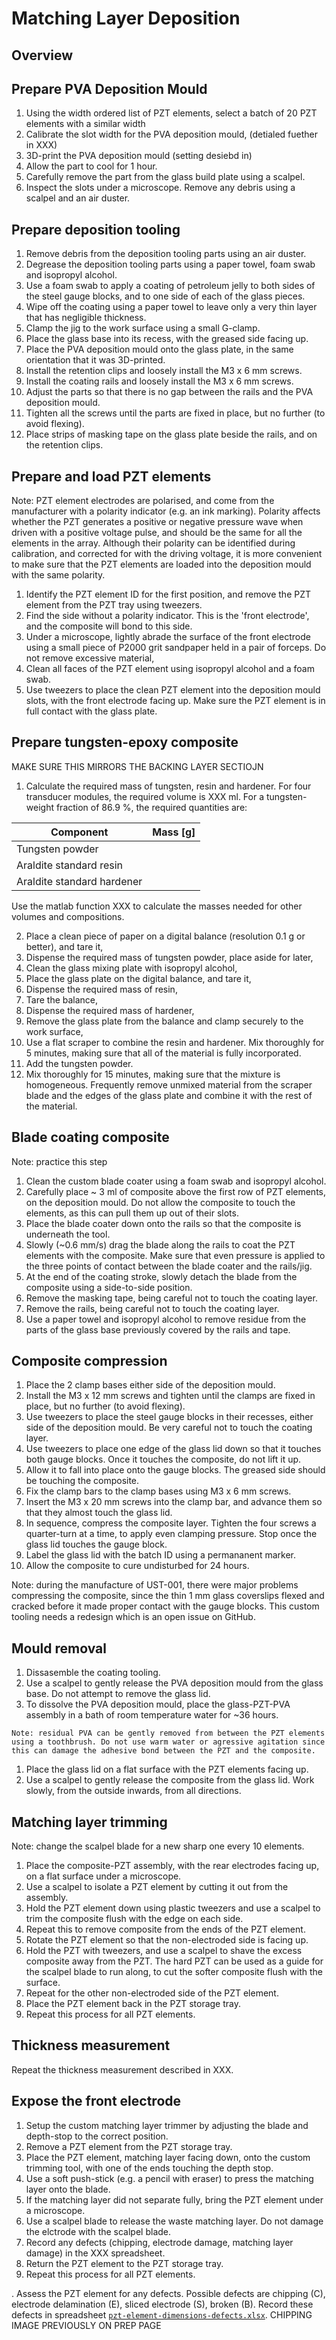 # Matching Layer Deposition

## Overview

## Prepare PVA Deposition Mould

1. Using the width ordered list of PZT elements, select a batch of 20 PZT elements with a similar width
1. Calibrate the slot width for the PVA deposition mould, (detialed fuether in XXX)
1. 3D-print the PVA deposition mould (setting desiebd in)
1. Allow the part to cool for 1 hour.
1. Carefully remove the part from the glass build plate using a scalpel.
1. Inspect the slots under a microscope. Remove any debris using a scalpel and an air duster.

## Prepare deposition tooling

1. Remove debris from the deposition tooling parts using an air duster.
1. Degrease the deposition tooling parts using a paper towel, foam swab and isopropyl alcohol.
1. Use a foam swab to apply a coating of petroleum jelly to both sides of the steel gauge blocks, and to one side of each of the glass pieces.
1. Wipe off the coating using a paper towel to leave only a very thin layer that has negligible thickness.
1. Clamp the jig to the work surface using a small G-clamp.
1. Place the glass base into its recess, with the greased side facing up.
1. Place the PVA deposition mould onto the glass plate, in the same orientation that it was 3D-printed.
1. Install the retention clips and loosely install the M3 x 6 mm screws.
1. Install the coating rails and loosely install the M3 x 6 mm screws.
1. Adjust the parts so that there is no gap between the rails and the PVA deposition mould.
1. Tighten all the screws until the parts are fixed in place, but no further (to avoid flexing).
1. Place strips of masking tape on the glass plate beside the rails, and on the retention clips.

## Prepare and load PZT elements

Note: PZT element electrodes are polarised, and come from the manufacturer with a polarity indicator (e.g. an ink marking). Polarity affects whether the PZT generates a positive or negative pressure wave when driven with a positive voltage pulse, and should be the same for all the elements in the array. Although their polarity can be identified during calibration, and corrected for with the driving voltage, it is more convenient to make sure that the PZT elements are loaded into the deposition mould with the same polarity.

1. Identify the PZT element ID for the first position, and remove the PZT element from the PZT tray using tweezers.
1. Find the side without a polarity indicator. This is the 'front electrode', and the composite will bond to this side.
1. Under a microscope, lightly abrade the surface of the front electrode using a small piece of P2000 grit sandpaper held in a pair of forceps. Do not remove excessive material,
1. Clean all faces of the PZT element using isopropyl alcohol and a foam swab.
1. Use tweezers to place the clean PZT element into the deposition mould slots, with the front electrode facing up. Make sure the PZT element is in full contact with the glass plate.

## Prepare tungsten-epoxy composite

MAKE SURE THIS MIRRORS THE BACKING LAYER SECTIOJN

1. Calculate the required mass of tungsten, resin and hardener. For four transducer modules, the required volume is XXX ml. For a tungsten-weight fraction of 86.9 %, the required quantities are:

| Component | Mass [g] |
|-----------|----------|
|Tungsten powder | |
|Araldite standard resin | |
|Araldite standard hardener | |

Use the matlab function XXX to calculate the masses needed for other volumes and compositions.

2. Place a clean piece of paper on a digital balance (resolution 0.1 g or better), and tare it,
3. Dispense the required mass of tungsten powder, place aside for later,
4. Clean the glass mixing plate with isopropyl alcohol,
5. Place the glass plate on the digital balance, and tare it,
6. Dispense the required mass of resin,
7. Tare the balance,
8. Dispense the required mass of hardener,
9. Remove the glass plate from the balance and clamp securely to the work surface,
10. Use a flat scraper to combine the resin and hardener. Mix thoroughly for 5 minutes, making sure that all of the material is fully incorporated.
11. Add the tungsten powder.
12. Mix thoroughly for 15 minutes, making sure that the mixture is homogeneous. Frequently remove unmixed material from the scraper blade and the edges of the glass plate and combine it with the rest of the material.

## Blade coating composite

Note: practice this step

1. Clean the custom blade coater using a foam swab and isopropyl alcohol.
1. Carefully place ~ 3 ml of composite above the first row of PZT elements, on the deposition mould. Do not allow the composite to touch the elements, as this can pull them up out of their slots.
1. Place the blade coater down onto the rails so that the composite is underneath the tool.
1. Slowly (~0.6 mm/s) drag the blade along the rails to coat the PZT elements with the composite. Make sure that even pressure is applied to the three points of contact between the blade coater and the rails/jig.
1. At the end of the coating stroke, slowly detach the blade from the composite using a side-to-side position.
1. Remove the masking tape, being careful not to touch the coating layer.
1. Remove the rails, being careful not to touch the coating layer.
1. Use a paper towel and isopropyl alcohol to remove residue from the parts of the glass base previously covered by the rails and tape.

## Composite compression

1. Place the 2 clamp bases either side of the deposition mould.
1. Install the M3 x 12 mm screws and tighten  until the clamps are fixed in place, but no further (to avoid flexing).
1. Use tweezers to place the steel gauge blocks in their recesses, either side of the deposition mould. Be very careful not to touch the coating layer.
1. Use tweezers to place one edge of the glass lid down so that it touches both gauge blocks. Once it touches the composite, do not lift it up.
1. Allow it to fall into place onto the gauge blocks. The greased side should be touching the composite.
1. Fix the clamp bars to the clamp bases using M3 x 6 mm screws.
1. Insert the M3 x 20 mm screws into the clamp bar, and advance them so that they almost touch the glass lid.
1. In sequence, compress the composite layer. Tighten the four screws a quarter-turn at a time, to apply even clamping pressure. Stop once the glass lid touches the gauge block.
1. Label the glass lid with the batch ID using a permananent marker.
1. Allow the composite to cure undisturbed for 24 hours.

Note: during the manufacture of UST-001, there were major problems compressing the composite, since the thin 1 mm glass coverslips flexed and cracked before it made proper contact with the gauge blocks. This custom tooling needs a redesign which is an open issue on GitHub.

## Mould removal

1. Dissasemble the coating tooling.
1. Use a scalpel to gently release the PVA deposition mould from the glass base. Do not attempt to remove the glass lid.
1. To dissolve the PVA deposition mould, place the glass-PZT-PVA assembly in a bath of room temperature water for ~36 hours.

`Note: residual PVA can be gently removed from between the PZT elements using a toothbrush. Do not use warm water or agressive agitation since this can damage the adhesive bond between the PZT and the composite. `

1. Place the glass lid on a flat surface with the PZT elements facing up.
1. Use a scalpel to gently release the composite from the glass lid. Work slowly, from the outside inwards, from all directions.

## Matching layer trimming

Note: change the scalpel blade for a new sharp one every 10 elements.

1. Place the composite-PZT assembly, with the rear electrodes facing up, on a flat surface under a microscope.
1. Use a scalpel to isolate a PZT element by cutting it out from the assembly.
1. Hold the PZT element down using plastic tweezers and use a scalpel to trim the composite flush with the edge on each side.
1. Repeat this to remove composite from the ends of the PZT element.
1. Rotate the PZT element so that the non-electroded side is facing up.
1. Hold the PZT with tweezers, and use a scalpel to shave the excess composite away from the PZT. The hard PZT can be used as a guide for the scalpel blade to run along, to cut the softer composite flush with the surface.
1. Repeat for the other non-electroded side of the PZT element.
1. Place the PZT element back in the PZT storage tray.
1. Repeat this process for all PZT elements.

## Thickness measurement

Repeat the thickness measurement described in XXX. 

## Expose the front electrode

1. Setup the custom matching layer trimmer by adjusting the blade and depth-stop to the correct position.
1. Remove a PZT element from the PZT storage tray.
1. Place the PZT element, matching layer facing down, onto the custom trimming tool, with one of the ends touching the depth stop.
1. Use a soft push-stick (e.g. a pencil with eraser) to press the matching layer onto the blade.
1. If the matching layer did not separate fully, bring the PZT element under a microscope.
1. Use a scalpel blade to release the waste matching layer. Do not damage the elctrode with the scalpel blade.
1. Record any defects (chipping, electrode damage, matching layer damage) in the XXX spreadsheet.
1. Return the PZT element to the PZT storage tray.
1. Repeat this process for all PZT elements.


. Assess the PZT element for any defects. Possible defects are chipping (C), electrode delamination (E), sliced electrode (S), broken (B). Record these defects in spreadsheet [`pzt-element-dimensions-defects.xlsx`](https://github.com/morganjroberts/open-UST/blob/main/hardware-distribution/pzt-element-dimensions-defects.xlsx).
CHIPPING IMAGE PREVIOUSLY ON PREP PAGE